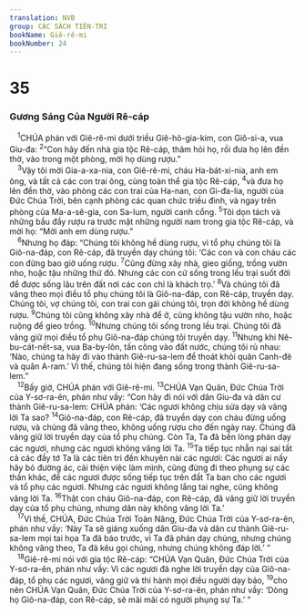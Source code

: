 ```yaml
---
translation: NVB
group: CÁC SÁCH TIÊN-TRI
bookName: Giê-rê-mi 
bookNumber: 24
---
```


<div class="title"><h1>35</h1><h3>Gương Sáng Của Người Rê-cáp </h3></div>
<span class="verse gie_35_1"> <sup>1</sup>CHÚA phán với Giê-rê-mi dưới triều Giê-hô-gia-kim, con Giô-si-a, vua Giu-đa: </span>
<span class="verse gie_35_2"><sup>2</sup>“Con hãy đến nhà gia tộc Rê-cáp, thăm hỏi họ, rồi đưa họ lên đền thờ, vào trong một phòng, mời họ dùng rượu.” <br/></span>
<span class="verse gie_35_3"> <sup>3</sup>Vậy tôi mời Gia-a-xa-nia, con Giê-rê-mi, cháu Ha-bát-xi-nia, anh em ông, và tất cả các con trai ông, cùng toàn thể gia tộc Rê-cáp, </span>
<span class="verse gie_35_4"><sup>4</sup>và đưa họ lên đền thờ, vào phòng các con trai của Ha-nan, con Gi-đa-lia, người của Đức Chúa Trời, bên cạnh phòng các quan chức triều đình, và ngay trên phòng của Ma-a-sê-gia, con Sa-lum, người canh cổng. </span>
<span class="verse gie_35_5"><sup>5</sup>Tôi dọn tách và những bầu đầy rượu ra trước mặt những người nam trong gia tộc Rê-cáp, và mời họ: “Mời anh em dùng rượu.” <br/></span>
<span class="verse gie_35_6"> <sup>6</sup>Nhưng họ đáp: “Chúng tôi không hề dùng rượu, vì tổ phụ chúng tôi là Giô-na-đáp, con Rê-cáp, đã truyền dạy chúng tôi: ‘Các con và con cháu các con đừng bao giờ uống rượu. </span>
<span class="verse gie_35_7"><sup>7</sup>Cũng đừng xây nhà, gieo giống, trồng vườn nho, hoặc tậu những thứ đó. Nhưng các con cứ sống trong lều trại suốt đời để được sống lâu trên đất nơi các con chỉ là khách trọ.’ </span>
<span class="verse gie_35_8"><sup>8</sup>Và chúng tôi đã vâng theo mọi điều tổ phụ chúng tôi là Giô-na-đáp, con Rê-cáp, truyền dạy. Chúng tôi, vợ chúng tôi, con trai con gái chúng tôi, trọn đời không hề dùng rượu. </span>
<span class="verse gie_35_9"><sup>9</sup>Chúng tôi cũng không xây nhà để ở, cũng không tậu vườn nho, hoặc ruộng để gieo trồng. </span>
<span class="verse gie_35_10"><sup>10</sup>Nhưng chúng tôi sống trong lều trại. Chúng tôi đã vâng giữ mọi điều tổ phụ Giô-na-đáp chúng tôi truyền dạy. </span>
<span class="verse gie_35_11"><sup>11</sup>Nhưng khi Nê-bu-cát-nết-sa, vua Ba-by-lôn, tấn công vào đất nước, chúng tôi rủ nhau: ‘Nào, chúng ta hãy đi vào thành Giê-ru-sa-lem để thoát khỏi quân Canh-đê và quân A-ram.’ Vì thế, chúng tôi hiện đang sống trong thành Giê-ru-sa-lem.” <br/></span>
<span class="verse gie_35_12"> <sup>12</sup>Bấy giờ, CHÚA phán với Giê-rê-mi. </span>
<span class="verse gie_35_13"><sup>13</sup>CHÚA Vạn Quân, Đức Chúa Trời của Y-sơ-ra-ên, phán như vầy: “Con hãy đi nói với dân Giu-đa và dân cư thành Giê-ru-sa-lem: CHÚA phán: ‘Các ngươi không chịu sửa dạy và vâng lời Ta sao? </span>
<span class="verse gie_35_14"><sup>14</sup>Giô-na-đáp, con Rê-cáp, đã truyền dạy con cháu đừng uống rượu, và chúng đã vâng theo, không uống rượu cho đến ngày nay. Chúng đã vâng giữ lời truyền dạy của tổ phụ chúng. Còn Ta, Ta đã bền lòng phán dạy các ngươi, nhưng các ngươi không vâng lời Ta. </span>
<span class="verse gie_35_15"><sup>15</sup>Ta tiếp tục nhẫn nại sai tất cả các đầy tớ Ta là các tiên tri đến khuyên nài các ngươi: Các ngươi ai nấy hãy bỏ đường ác, cải thiện việc làm mình, cũng đừng đi theo phụng sự các thần khác, để các ngươi được sống tiếp tục trên đất Ta ban cho các ngươi và tổ phụ các ngươi. Nhưng các ngươi không lắng tai nghe, cũng không vâng lời Ta. </span>
<span class="verse gie_35_16"><sup>16</sup>Thật con cháu Giô-na-đáp, con Rê-cáp, đã vâng giữ lời truyền dạy của tổ phụ chúng, nhưng dân này không vâng lời Ta.’ <br/></span>
<span class="verse gie_35_17"> <sup>17</sup>Vì thế, CHÚA, Đức Chúa Trời Toàn Năng, Đức Chúa Trời của Y-sơ-ra-ên, phán như vầy: ‘Này Ta sẽ giáng xuống dân Giu-đa và dân cư thành Giê-ru-sa-lem mọi tai họa Ta đã báo trước, vì Ta đã phán dạy chúng, nhưng chúng không vâng theo, Ta đã kêu gọi chúng, nhưng chúng không đáp lời.’ ” <br/></span>
<span class="verse gie_35_18"> <sup>18</sup>Giê-rê-mi nói với gia tộc Rê-cáp: “CHÚA Vạn Quân, Đức Chúa Trời của Y-sơ-ra-ên, phán như vầy: Vì các ngươi đã nghe lời truyền dạy của Giô-na-đáp, tổ phụ các ngươi, vâng giữ và thi hành mọi điều người dạy bảo, </span>
<span class="verse gie_35_19"><sup>19</sup>cho nên CHÚA Vạn Quân, Đức Chúa Trời của Y-sơ-ra-ên, phán như vầy: ‘Dòng họ Giô-na-đáp, con Rê-cáp, sẽ mãi mãi có người phụng sự Ta.’ ” <br/></span>
